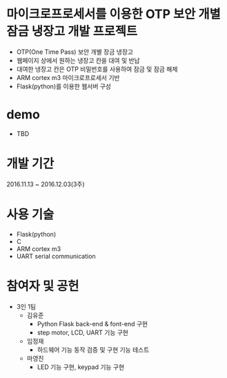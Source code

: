 
# 마이크로프로세서를 이용한 OTP 보안 개별 잠금 냉장고 개발 프로젝트

-   OTP(One Time Pass) 보안 개별 장금 냉장고
-   웹페이지 상에서 원하는 냉장고 칸을 대여 및 반납
-   대여한 냉장고 칸은 OTP 비밀번호를 사용하여 잠금 및 잠금 해제
-   ARM cortex m3 마이크로프로세서 기반
-   Flask(python)를 이용한 웹서버 구성

# demo
- TBD


# 개발 기간

2016.11.13 ~ 2016.12.03(3주)

# 사용 기술

-   Flask(python)
-   C
-   ARM cortex m3
-   UART serial communication

# 참여자 및 공헌

-   3인 1팀
    -   김유준
        -   Python Flask back-end & font-end 구현
        -   step motor, LCD, UART 기능 구현
    -   임정재
        -   하드웨어 기능 동작 검증 및 구현 기능 테스트
    -   마영진
        -   LED 기능 구현, keypad 기능 구현
